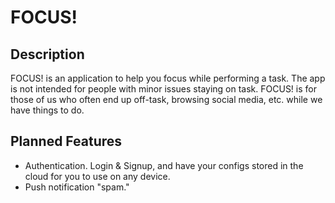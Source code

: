 # FOCUS!

## Description
FOCUS! is an application to help you focus while performing a task.  The app is not intended for people with minor issues staying on task.  FOCUS! is for those of us who often end up off-task, browsing social media, etc. while we have things to do.

## Planned Features
- Authentication.  Login & Signup, and have your configs stored in the cloud for you to use on any device.  
- Push notification "spam." 